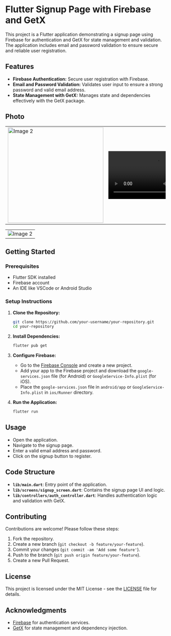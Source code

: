 # Flutter Signup Page with Firebase and GetX

This project is a Flutter application demonstrating a signup page using Firebase for authentication and GetX for state management and validation. The application includes email and password validation to ensure secure and reliable user registration.

## Features

- **Firebase Authentication:** Secure user registration with Firebase.
- **Email and Password Validation:** Validates user input to ensure a strong password and valid email address.
- **State Management with GetX:** Manages state and dependencies effectively with the GetX package.

 ## Photo
   <table align="center">
    <tr>
    <td><img src="https://github.com/user-attachments/assets/ef9b744b-e26d-4d41-b128-25aef2abc966" alt="Image 2" width="300" height="auto"></td>
     <td><video src ="https://github.com/user-attachments/assets/babc47b6-b2ed-4d4c-aeaa-7b52fce85159"></video></td>
    </tr>
   
  </table>  
  <table>
    <tr>
      <td><img src="https://github.com/user-attachments/assets/120503af-7893-4878-9597-86f17678ab37" alt="Image 2" width="auto" height="auto"></td>
    </tr>
  </table>

## Getting Started

### Prerequisites

- Flutter SDK installed
- Firebase account
- An IDE like VSCode or Android Studio

### Setup Instructions

1. **Clone the Repository:**

   ```bash
   git clone https://github.com/your-username/your-repository.git
   cd your-repository
   ```

2. **Install Dependencies:**

   ```bash
   flutter pub get
   ```

3. **Configure Firebase:**

   - Go to the [Firebase Console](https://console.firebase.google.com/) and create a new project.
   - Add your app to the Firebase project and download the `google-services.json` file (for Android) or `GoogleService-Info.plist` (for iOS).
   - Place the `google-services.json` file in `android/app` or `GoogleService-Info.plist` in `ios/Runner` directory.

4. **Run the Application:**

   ```bash
   flutter run
   ```

## Usage

- Open the application.
- Navigate to the signup page.
- Enter a valid email address and password.
- Click on the signup button to register.

## Code Structure

- **`lib/main.dart`**: Entry point of the application.
- **`lib/screens/signup_screen.dart`**: Contains the signup page UI and logic.
- **`lib/controllers/auth_controller.dart`**: Handles authentication logic and validation with GetX.

## Contributing

Contributions are welcome! Please follow these steps:

1. Fork the repository.
2. Create a new branch (`git checkout -b feature/your-feature`).
3. Commit your changes (`git commit -am 'Add some feature'`).
4. Push to the branch (`git push origin feature/your-feature`).
5. Create a new Pull Request.

## License

This project is licensed under the MIT License - see the [LICENSE](LICENSE) file for details.

## Acknowledgments

- [Firebase](https://firebase.google.com/) for authentication services.
- [GetX](https://pub.dev/packages/get) for state management and dependency injection.
